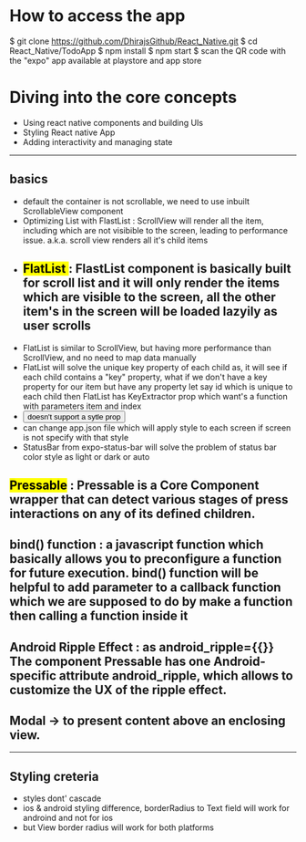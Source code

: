 # How to access the app
$ git clone https://github.com/DhirajsGithub/React_Native.git
$ cd React_Native/TodoApp
$ npm install
$ npm start
$ scan the QR code with the "expo" app available at playstore and app store

# Diving into the core concepts
* Using react native components and building UIs
* Styling React native App
* Adding interactivity and managing state


<hr/>

## basics
* default the container is not scrollable, we need to use inbuilt ScrollableView component 
* Optimizing List with FlastList : ScrollView will render all the item, including which are not visibible to the screen, leading to performance issue. a.k.a. scroll view renders all it's child items
* ## <mark> FlatList </mark> : FlastList component is basically built for scroll list and it will only render the items which are visible to the screen, all the other item's in the screen will be loaded lazyily as user scrolls 
* FlatList is similar to ScrollView, but having more performance than ScrollView, and no need to map data manually 
* FlatList will solve the unique key property of each child as, it will see if each child contains a "key" property, what if we don't have a key property for our item but have any property let say id which is unique to each child then FlatList has KeyExtractor prop which want's a function with parameters item and index
* <Button /> doesn't support a sytle prop
* can change app.json file which will apply style to each screen if screen is not specify with that style
* StatusBar from expo-status-bar will solve the problem of status bar color style as light or dark or auto

## <mark>Pressable</mark> : Pressable is a Core Component wrapper that can detect various stages of press interactions on any of its defined children.

## bind() function : a javascript function which basically allows you to preconfigure a function for future execution. bind() function will be helpful to add parameter to a callback function which we are supposed to do by make a function then calling a function inside it

## Android Ripple Effect : as android_ripple={{}} The component Pressable has one Android-specific attribute android_ripple, which allows to customize the UX of the ripple effect.

## Modal ->  to present content above an enclosing view.

<hr/> 

## Styling creteria
* styles dont' cascade
* ios & android styling difference, borderRadius to Text field will work for androind and not for ios
* but View border radius will work for both platforms